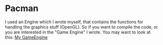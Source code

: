 # Pacman
I used an Engine which I wrote myself, that contains the functions for handling the graphics stuff (OpenGL).
So if you want to compile the code, or you are interested in the "Game Engine" I wrote.
You may want to look at this: [My GameEngine]()
